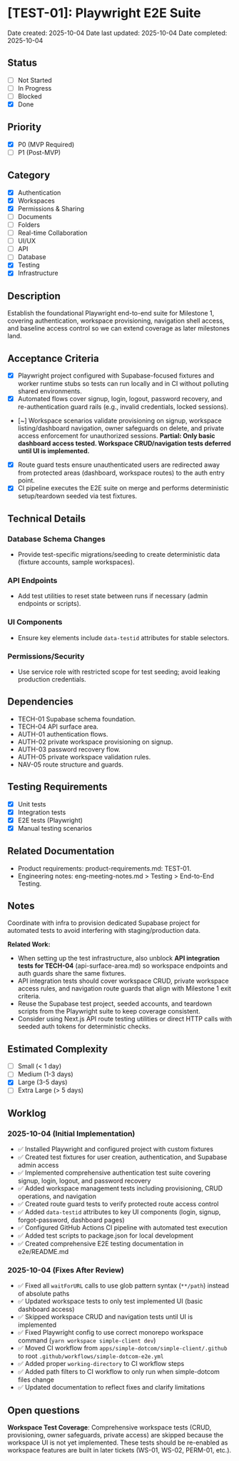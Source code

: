 # [TEST-01]: Playwright E2E Suite

Date created: 2025-10-04
Date last updated: 2025-10-04
Date completed: 2025-10-04

## Status

- [ ] Not Started
- [ ] In Progress
- [ ] Blocked
- [x] Done

## Priority

- [x] P0 (MVP Required)
- [ ] P1 (Post-MVP)

## Category

- [x] Authentication
- [x] Workspaces
- [x] Permissions & Sharing
- [ ] Documents
- [ ] Folders
- [ ] Real-time Collaboration
- [ ] UI/UX
- [ ] API
- [ ] Database
- [x] Testing
- [x] Infrastructure

## Description

Establish the foundational Playwright end-to-end suite for Milestone 1, covering authentication, workspace provisioning, navigation shell access, and baseline access control so we can extend coverage as later milestones land.

## Acceptance Criteria

- [x] Playwright project configured with Supabase-focused fixtures and worker runtime stubs so tests can run locally and in CI without polluting shared environments.
- [x] Automated flows cover signup, login, logout, password recovery, and re-authentication guard rails (e.g., invalid credentials, locked sessions).
- [~] Workspace scenarios validate provisioning on signup, workspace listing/dashboard navigation, owner safeguards on delete, and private access enforcement for unauthorized sessions. **Partial: Only basic dashboard access tested. Workspace CRUD/navigation tests deferred until UI is implemented.**
- [x] Route guard tests ensure unauthenticated users are redirected away from protected areas (dashboard, workspace routes) to the auth entry point.
- [x] CI pipeline executes the E2E suite on merge and performs deterministic setup/teardown seeded via test fixtures.

## Technical Details

### Database Schema Changes

- Provide test-specific migrations/seeding to create deterministic data (fixture accounts, sample workspaces).

### API Endpoints

- Add test utilities to reset state between runs if necessary (admin endpoints or scripts).

### UI Components

- Ensure key elements include `data-testid` attributes for stable selectors.

### Permissions/Security

- Use service role with restricted scope for test seeding; avoid leaking production credentials.

## Dependencies

- TECH-01 Supabase schema foundation.
- TECH-04 API surface area.
- AUTH-01 authentication flows.
- AUTH-02 private workspace provisioning on signup.
- AUTH-03 password recovery flow.
- AUTH-05 private workspace validation rules.
- NAV-05 route structure and guards.

## Testing Requirements

- [x] Unit tests
- [x] Integration tests
- [x] E2E tests (Playwright)
- [x] Manual testing scenarios

## Related Documentation

- Product requirements: product-requirements.md: TEST-01.
- Engineering notes: eng-meeting-notes.md > Testing > End-to-End Testing.

## Notes

Coordinate with infra to provision dedicated Supabase project for automated tests to avoid interfering with staging/production data.

**Related Work:**
- When setting up the test infrastructure, also unblock **API integration tests for TECH-04** (api-surface-area.md) so workspace endpoints and auth guards share the same fixtures.
- API integration tests should cover workspace CRUD, private workspace access rules, and navigation route guards that align with Milestone 1 exit criteria.
- Reuse the Supabase test project, seeded accounts, and teardown scripts from the Playwright suite to keep coverage consistent.
- Consider using Next.js API route testing utilities or direct HTTP calls with seeded auth tokens for deterministic checks.

## Estimated Complexity

- [ ] Small (< 1 day)
- [ ] Medium (1-3 days)
- [x] Large (3-5 days)
- [ ] Extra Large (> 5 days)

## Worklog

### 2025-10-04 (Initial Implementation)
- ✅ Installed Playwright and configured project with custom fixtures
- ✅ Created test fixtures for user creation, authentication, and Supabase admin access
- ✅ Implemented comprehensive authentication test suite covering signup, login, logout, and password recovery
- ✅ Added workspace management tests including provisioning, CRUD operations, and navigation
- ✅ Created route guard tests to verify protected route access control
- ✅ Added `data-testid` attributes to key UI components (login, signup, forgot-password, dashboard pages)
- ✅ Configured GitHub Actions CI pipeline with automated test execution
- ✅ Added test scripts to package.json for local development
- ✅ Created comprehensive E2E testing documentation in e2e/README.md

### 2025-10-04 (Fixes After Review)
- ✅ Fixed all `waitForURL` calls to use glob pattern syntax (`**/path`) instead of absolute paths
- ✅ Updated workspace tests to only test implemented UI (basic dashboard access)
- ✅ Skipped workspace CRUD and navigation tests until UI is implemented
- ✅ Fixed Playwright config to use correct monorepo workspace command (`yarn workspace simple-client dev`)
- ✅ Moved CI workflow from `apps/simple-dotcom/simple-client/.github` to root `.github/workflows/simple-dotcom-e2e.yml`
- ✅ Added proper `working-directory` to CI workflow steps
- ✅ Added path filters to CI workflow to only run when simple-dotcom files change
- ✅ Updated documentation to reflect fixes and clarify limitations

## Open questions

**Workspace Test Coverage**: Comprehensive workspace tests (CRUD, provisioning, owner safeguards, private access) are skipped because the workspace UI is not yet implemented. These tests should be re-enabled as workspace features are built in later tickets (WS-01, WS-02, PERM-01, etc.).
